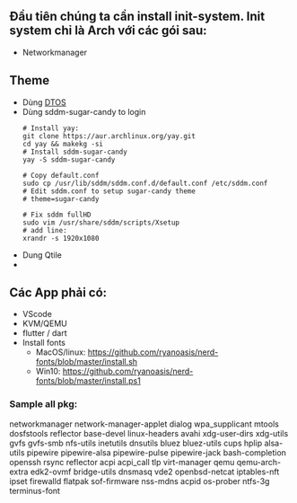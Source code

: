 ## Đầu tiên chúng ta cần install init-system. Init system chỉ là Arch với các gói sau:

- Networkmanager  


## Theme 
- Dùng [DTOS](https://gitlab.com/dwt1/dtos) 
- Dùng sddm-sugar-candy to login
  ```
  # Install yay:
  git clone https://aur.archlinux.org/yay.git
  cd yay && makekg -si
  # Install sddm-sugar-candy
  yay -S sddm-sugar-candy

  # Copy default.conf
  sudo cp /usr/lib/sddm/sddm.conf.d/default.conf /etc/sddm.conf
  # Edit sddm.conf to setup sugar-candy theme
  # theme=sugar-candy

  # Fix sddm fullHD
  sudo vim /usr/share/sddm/scripts/Xsetup
  # add line:
  xrandr -s 1920x1080

  ```
- Dung Qtile 
- 

## Các App phải có:
- VScode
- KVM/QEMU
- flutter / dart
- Install fonts 
  - MacOS/linux: https://github.com/ryanoasis/nerd-fonts/blob/master/install.sh
  - Win10: https://github.com/ryanoasis/nerd-fonts/blob/master/install.ps1

### Sample all pkg: 
networkmanager network-manager-applet dialog wpa_supplicant mtools dosfstools reflector base-devel linux-headers avahi xdg-user-dirs xdg-utils gvfs gvfs-smb nfs-utils inetutils dnsutils bluez bluez-utils cups hplip alsa-utils pipewire pipewire-alsa pipewire-pulse pipewire-jack bash-completion openssh rsync reflector acpi acpi_call tlp virt-manager qemu qemu-arch-extra edk2-ovmf bridge-utils dnsmasq vde2 openbsd-netcat iptables-nft ipset firewalld flatpak sof-firmware nss-mdns acpid os-prober ntfs-3g terminus-font
